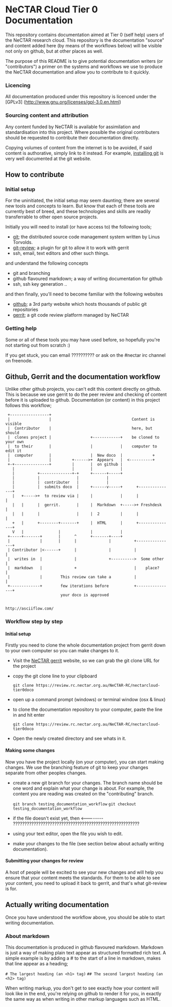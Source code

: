 # NeCTAR Cloud Tier 0 Documentation
This repository contains documentation aimed at Tier 0 (self help) users of the NeCTAR research cloud.  This repository is the documentation "source" and content added here (by means of the workflows below) will be visible not only on github, but at other places as well.

The purpose of this README is to give potential documentation writers (or "contributors") a primer on the systems and workflows we use to produce the NeCTAR documentation and allow you to contribute to it quickly.

### Licencing
All documentation produced under this repository is licenced under the [GPLv3] (http://www.gnu.org/licenses/gpl-3.0.en.html)

### Sourcing content and attribution
Any content funded by NeCTAR is available for assimilation and standardisation into this project.  Where possible the original contributers should be requested to contribute their documentation directly.

Copying volumes of content from the internet is to be avoided, if said content is authorative, simply link to it instead.  For example, [installing git](https://git-scm.com/book/en/v2/Getting-Started-Installing-Git) is very well documented at the git website.

## How to contribute

### Initial setup
For the uninitiated, the initial setup may seem daunting; there are several new tools and concepts to learn.  But know that each of these tools are currently best of breed, and these technologies and skills are readily transferrable to other open source projects.  

Initially you will need to install (or have access to) the following tools;
- [git](https://git-scm.com/book/en/v2/Getting-Started-Installing-Git); the distributed source code management system written by Linus Torvolds.
- [git-review](https://www.mediawiki.org/wiki/Gerrit/git-review); a plugin for git to allow it to work with gerrit
- ssh, email, text editors and other such things.

and understand the following concepts
- git and branching
- github flavoured markdown; a way of writing documentation for github
- ssh, ssh key generation ..

and then finally, you'll need to become familiar with the following websites
- [github](https://github.com/about); a 3rd party website which hosts thousands of public git repositories
- [gerrit](https://code.google.com/p/gerrit/); a git code review platform managed by NeCTAR

### Getting help
Some or all of these tools you may have used before, so hopefully you're not starting out from scratch :)

If you get stuck, you can email ?????????? or ask on the #nectar irc channel on freenode.

## Github, Gerrit and the documentation workflow

Unlike other github projects, you can't edit this content directly on github. This is because we use gerrit to do the peer review and checking of content before it is uploaded to github. Documentation (or content) in this project follows this workflow;

     +-----------------+                                                           
     |                 |                                   Content is visible   
     |  Contributor    |                                   here, but should     
     |  clones project |                 +------------+    be cloned to your own
     |  to their       |                 |            |    computer to edit it  
     |  computer       |                 |  New doco  |             +           
     |                 |         +------>+  Appears   |  <----------+           
     +-+---------------+         |       |  on github |                            
       |                         |       |            |                            
       |          +--------------+-+     +------+-----+                            
       |          |                |            |                                  
       |          |  contributer   |            |                                  
       |          |  submits doco  |     +------v-----+      +---------------+     
       |   +----->+  to review via |     |            |      |               |     
       |   |      |  gerrit.       |     |  Markdown  +----->+ Freshdesk     |     
       |   |      |                |     |  2         |      |               |     
       +   |      +--------+-------+     |  HTML      |      +---------------+     
       V   |               |             |            |                            
     +-----+-------+       |      ^      +-------+----+                            
     |             |       |      |              |          +----------------+     
     | Contributor |<------+      |              |          |                |     
     |  writes in  |              |              +---------->  Some other    |     
     |  markdown   |              +                         |    place?      |     
     |             |        This review can take a          |                |     
     +-------------+        few iterations before           +----------------+     
                            your doco is approved                                  
                                                                                   
                                                                    http://asciiflow.com/

### Workflow step by step
#### Initial setup 
Firstly you need to clone the whole documentation project from gerrit down to your own computer so you can make changes to it.
- Visit the [NeCTAR gerrit](https://review.rc.nectar.org.au/#/admin/projects/NeCTAR-RC/nectarcloud-tier0doco) website, so we can grab the git clone URL for the project
- copy the git clone line to your clipboard

    `git clone https://review.rc.nectar.org.au/NeCTAR-RC/nectarcloud-tier0doco`
- open up a command prompt (windows) or terminal window (osx & linux)
- to clone the documentation repository to your computer, paste the line in and hit enter

    `git clone https://review.rc.nectar.org.au/NeCTAR-RC/nectarcloud-tier0doco`
- Open the newly created directory and see whats in it.

#### Making some changes
Now you have the project locally (on your computer), you can start making changes.  We use the branching feature of git to keep your changes separate from other peoples changes.  
- create a new git branch for your changes.  The branch name should be one word and explain what your change is about.  For example, the content you are reading was created on the "contributing" branch.

    `git branch testing_documentation_workflow`
    `git checkout testing_documentation_workflow`
- if the file doesn't exist yet, then <-------- ???????????????????????????????????????????????????????
- using your text editor, open the file you wish to edit.
- make your changes to the file (see section below about actually writing documentation).

#### Submitting your changes for review
A host of people will be excited to see your new changes and will help you ensure that your content meets the standards.  For them to be able to see your content, you need to upload it back to gerrit, and that's what git-review is for.

## Actually writing documentation
Once you have understood the workflow above, you should be able to start writing documentation.  

### About markdown

This documentation is produced in github flavoured markdown. Markdown is just a way of making plain text appear as structured formatted rich text.  A simple example is by adding a # to the start of a line in markdown, makes that line appear as a heading; 

`# The largest heading (an <h1> tag)`
`## The second largest heading (an <h2> tag)`

When writing markup, you don't get to see exactly how your content will look like in the end, you're relying on github to render it for you, in exactly the same way as when writing in other markup languages such as HTML.
